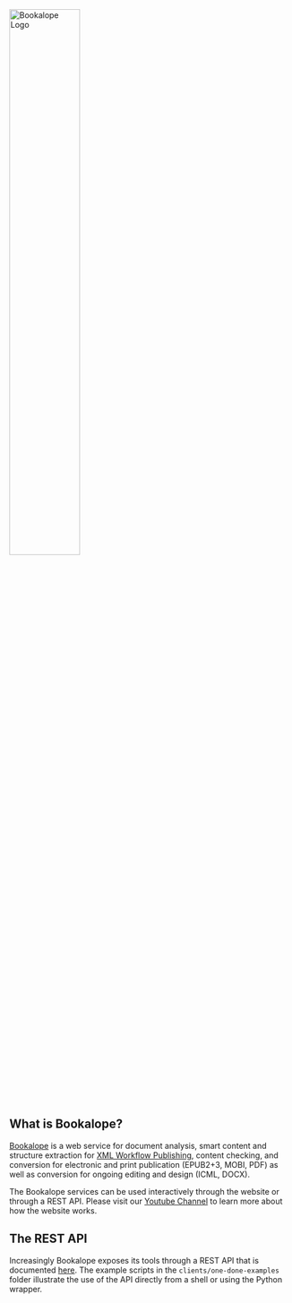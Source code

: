 <img src="https://bookalope.net/img/bookalope-logo.png" width="50%" alt="Bookalope Logo">

## What is Bookalope?

[Bookalope](https://bookalope.net/)
is a web service for document analysis, smart content and structure extraction for
[XML Workflow Publishing](http://www.chicagomanualofstyle.org/tools_workflow.html),
content checking, and conversion for electronic and print publication (EPUB2+3, MOBI,
PDF) as well as conversion for ongoing editing and design (ICML, DOCX).

The Bookalope services can be used interactively through the website or through
a REST API. Please visit our
[Youtube Channel](https://www.youtube.com/channel/UCCxR_k6G06qEAj3IjZ9AcoQ)
to learn more about how the website works.

## The REST API

Increasingly Bookalope exposes its tools through a REST API that is documented
[here](https://bookalope.net/docs/api/Bookalope%20API.md). The example scripts
in the `clients/one-done-examples` folder illustrate the use of the API directly
from a shell or using the Python wrapper.

